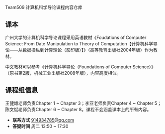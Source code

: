 Team509 计算机科学导论课程内容仓库

## 课本

广州大学的计算机科学导论课程采用英语教材《Foudations of Computer Science: From Date Manipulation to Theory of Computation【计算机科学导论——从数据操纵到计算理论（影印版）】》（高等教育出版社2004年版）作为教材。

中文教材可以参考《计算机科学导论（Foundations of Computer Science）》（原书第2版，机械工业出版社2008年版），内容高度相似。

## 课程组信息

王健雄老师负责Chapter 1 ~ Chapter 3；李亚老师负责Chapter 4 ~ Chapter 5；陈文斌老师负责Chapter 6 ~ Chapter 8。课程不会涵盖课本上的所有内容。

- **联系方式** 914934785@qq.com
- **答疑时间** 周二 13:50 ~ 17:30
